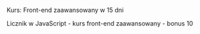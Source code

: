 Kurs: Front-end zaawansowany w 15 dni

Licznik w JavaScript - kurs front-end zaawansowany - bonus 10